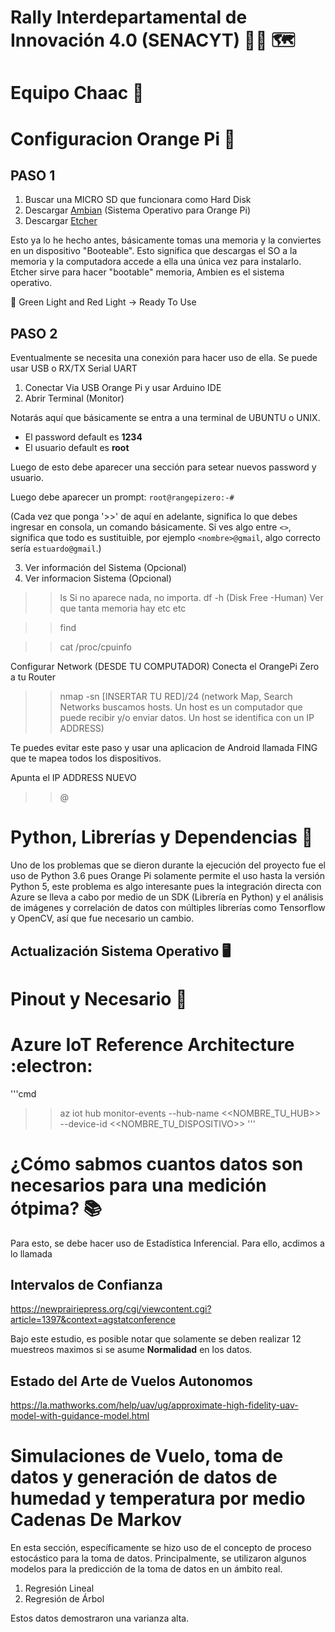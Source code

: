 # Rally Interdepartamental de Innovación 4.0 (SENACYT) 🧑‍🔬 🗺️
# Equipo Chaac 🥬 
# Configuracion Orange Pi 🍊

## PASO 1
1. Buscar una MICRO SD que funcionara como Hard Disk
2. Descargar [Ambian](https://www.armbian.com/orange-pi-zero/) (Sistema Operativo para Orange Pi)
3. Descargar [Etcher](https://etcher.balena.io/)

Esto ya lo he hecho antes, básicamente tomas una memoria y la conviertes en un dispositivo "Booteable". Esto significa que descargas el SO a la memoria y la computadora accede a ella una única vez para instalarlo. Etcher sirve para hacer "bootable" memoria, Ambien es el sistema operativo. 

:green_heart: Green Light and Red Light -> Ready To Use

## PASO 2
Eventualmente se necesita una conexión para hacer uso de ella. Se puede usar USB o RX/TX Serial UART

1. Conectar Via USB Orange Pi y usar Arduino IDE
2. Abrir Terminal (Monitor)

Notarás aquí que básicamente se entra a una terminal de UBUNTU o UNIX.

- El password default es **1234**
- El usuario default es **root**

Luego de esto debe aparecer una sección para setear nuevos password y usuario.

Luego debe aparecer un prompt: `root@rangepizero:-#`

(Cada vez que ponga '>>' de aquí en adelante, significa lo que debes ingresar en consola, un comando básicamente. Si ves algo entre `<>`, significa que todo es sustituible, por ejemplo `<nombre>@gmail`, algo correcto sería `estuardo@gmail`.)

3. Ver información del Sistema (Opcional)
3. Ver informacion Sistema (Opcional) 
>> ls 
Si no aparece nada, no importa. 
>> df -h (Disk Free -Human) Ver que tanta memoria hay etc etc
 
>> find 

>> cat /proc/cpuinfo

Configurar Network (DESDE TU COMPUTADOR)
Conecta el OrangePi Zero a tu Router 
>> nmap -sn [INSERTAR TU RED]/24 (network Map, Search Networks buscamos hosts. Un host es un computador que puede recibir y/o enviar datos. Un host se identifica con un IP ADDRESS) 

Te puedes evitar este paso y usar una aplicacion de Android llamada 
FING que te mapea todos los dispositivos. 

Apunta el IP ADDRESS NUEVO 
>> <USERNAME>@<IP ADDRESS>

# Python, Librerías y Dependencias :snake:
Uno de los problemas que se dieron durante la ejecución del proyecto fue el uso de Python 3.6 pues Orange Pi solamente permite el uso hasta la versión Python 5, este problema es algo interesante pues la integración directa con Azure se lleva a cabo por medio de un SDK (Librería en Python) y el análisis de imágenes y correlación de datos con múltiples librerías como Tensorflow y OpenCV, así que fue necesario un cambio. 

## Actualización Sistema Operativo 🖥️
# Pinout y Necesario 🔌

# Azure IoT Reference Architecture :electron:
'''cmd
>> az iot hub monitor-events --hub-name <<NOMBRE_TU_HUB>> --device-id <<NOMBRE_TU_DISPOSITIVO>>
'''
# ¿Cómo sabmos cuantos datos son necesarios para una medición ótpima? 📚 
Para esto, se debe hacer uso de Estadística Inferencial. Para ello, acdimos a lo llamada 
## Intervalos de Confianza 
https://newprairiepress.org/cgi/viewcontent.cgi?article=1397&context=agstatconference

Bajo este estudio, es posible notar que solamente se deben realizar 12 muestreos maximos si se asume **Normalidad** en los datos. 
## Estado del Arte de Vuelos Autonomos
https://la.mathworks.com/help/uav/ug/approximate-high-fidelity-uav-model-with-guidance-model.html
# Simulaciones de Vuelo, toma de datos y generación de datos de humedad y temperatura por medio Cadenas De Markov 
En esta sección, específicamente se hizo uso de el concepto de proceso estocástico para la toma de datos. Principalmente, se utilizaron algunos modelos para la predicción de la toma de datos en un ámbito real. 

1. Regresión Lineal
2. Regresión de Árbol

Estos datos demostraron una varianza alta. 
